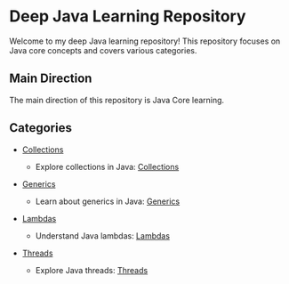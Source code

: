# Deep Java Learning Repository

Welcome to my deep Java learning repository! This repository focuses on Java core concepts and covers various categories.

## Main Direction
The main direction of this repository is Java Core learning.

## Categories
- [Collections](https://github.com/mazurmaksim/javal/tree/master/src/main/java/collectioneasy)
    - Explore collections in Java: [Collections](https://github.com/mazurmaksim/javal/tree/master/src/main/java/collectioneasy)

- [Generics](https://github.com/mazurmaksim/javal/tree/master/src/main/java/generics)
    - Learn about generics in Java: [Generics](https://github.com/mazurmaksim/javal/tree/master/src/main/java/generics)

- [Lambdas](https://github.com/mazurmaksim/javal/tree/master/src/main/java/lambda)
    - Understand Java lambdas: [Lambdas](https://github.com/mazurmaksim/javal/tree/master/src/main/java/lambda)

- [Threads](https://github.com/mazurmaksim/javal/tree/master/src/main/java/threads)
    - Explore Java threads: [Threads](https://github.com/mazurmaksim/javal/tree/master/src/main/java/threads)

